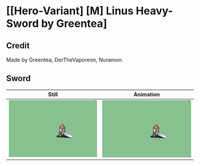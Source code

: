 # [\[Hero-Variant\] \[M\] Linus Heavy-Sword by Greentea]

## Credit

Made by Greentea, DerTheVaporeon, Nuramon.
	
## Sword

| Still | Animation |
| :---: | :-------: |
| ![Sword still](./Sword_000.png) | ![Sword animation](./Sword.gif) |
